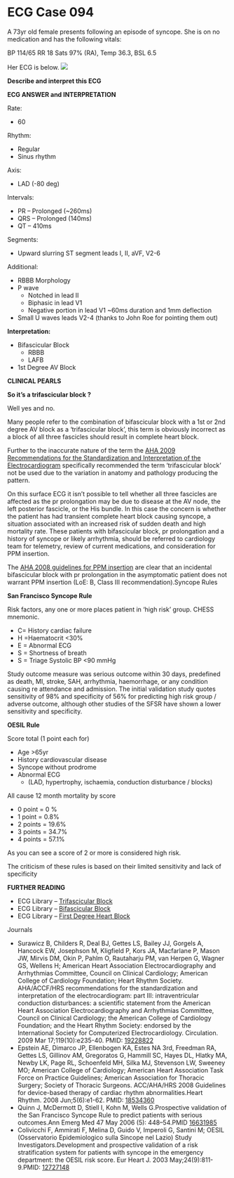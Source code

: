 # ECG Case 094


A 73yr old female presents following an episode of syncope. She is on no medication and has the following vitals:


BP 114/65 RR 18 Sats 97% (RA), Temp 36.3, BSL 6.5


Her ECG is below.
![](https://litfl.com/wp-content/uploads/2018/08/ECG-Case-094-LITFL-Top-100-EKG.jpg)



**Describe and interpret this ECG** 

**ECG ANSWER and INTERPRETATION** 


Rate:

- 60


Rhythm:

- Regular
- Sinus rhythm


Axis:

- LAD (-80 deg)


Intervals:

- PR – Prolonged (~260ms)
- QRS – Prolonged (140ms)
- QT – 410ms


Segments:

- Upward slurring ST segment leads I, II, aVF, V2-6


Additional:

- RBBB Morphology
- P wave 
	- Notched in lead II
	- Biphasic in lead V1
	- Negative portion in lead V1 ~60ms duration and 1mm deflection
- Small U waves leads V2-4 (thanks to John Roe for pointing them out)



**Interpretation:** 

- Bifascicular Block
	- RBBB
	- LAFB
- 1st Degree AV Block

**CLINICAL PEARLS** 



**So it’s a trifascicular block ?** 


Well yes and no.


Many people refer to the combination of bifascicular block with a 1st or 2nd degree AV block as a ‘trifascicular block’, this term is obviously incorrect as a block of all three fascicles should result in complete heart block. 


Further to the inaccurate nature of the term the [AHA 2009 Recommendations for the Standardization and Interpretation of the Electrocardiogram](http://circ.ahajournals.org/content/119/10/e235.long) specifically recommended the term ‘trifascicular block’ not be used due to the variation in anatomy and pathology producing the pattern.


On this surface ECG it isn’t possible to tell whether all three fascicles are affected as the pr prolongation may be due to disease at the AV node, the left posterior fascicle, or the His bundle. 
In this case the concern is whether the patient has had transient complete heart block causing syncope, a situation associated with an increased risk of sudden death and high mortality rate.
These patients with bifascicular block, pr prolongation and a history of syncope or likely arrhythmia, should be referred to cardiology team for telemetry, review of current medications, and consideration for PPM insertion.


The [AHA 2008 guidelines for PPM insertion](http://circ.ahajournals.org/content/117/21/e350.full) are clear that an incidental bifascicular block with pr prolongation in the asymptomatic patient does not warrant PPM insertion (LoE: B, Class III recommendation).Syncope Rules



**San Francisco Syncope Rule** 


Risk factors, any one or more places patient in ‘high risk’ group. CHESS mnemonic.

- C= History cardiac failure
- H =Haematocrit <30%
- E = Abnormal ECG
- S = Shortness of breath
- S = Triage Systolic BP <90 mmHg


Study outcome measure was serious outcome within 30 days, predefined as death, MI, stroke, SAH, arrhythmia, haemorrhage, or any condition causing re attendance and admission.
The initial validation study quotes sensitivity of 98% and specificity of 56% for predicting high risk group / adverse outcome, although other studies of the SFSR have shown a lower sensitivity and specificity.



**OESIL Rule** 


Score total (1 point each for)

- Age >65yr
- History cardiovascular disease
- Syncope without prodrome
- Abnormal ECG 
	- (LAD, hypertrophy, ischaemia, conduction disturbance / blocks)


All cause 12 month mortality by score

- 0 point = 0 %
- 1 point = 0.8%
- 2 points = 19.6%
- 3 points = 34.7%
- 4 points = 57.1%


As you can see a score of 2 or more is considered high risk.


The criticism of these rules is based on their limited sensitivity and lack of specificity

**FURTHER READING** 

- ECG Library – [Trifascicular Block](https://litfl.com/trifascicular-block-ecg-library/)
- ECG Library – [Bifascicular Block](https://litfl.com/bifascicular-block-ecg-library/)
- ECG Library – [First Degree Heart Block](https://litfl.com/first-degree-heart-block-ecg-library/)


Journals

- Surawicz B, Childers R, Deal BJ, Gettes LS, Bailey JJ, Gorgels A, Hancock EW, Josephson M, Kligfield P, Kors JA, Macfarlane P, Mason JW, Mirvis DM, Okin P, Pahlm O, Rautaharju PM, van Herpen G, Wagner GS, Wellens H; American Heart Association Electrocardiography and Arrhythmias Committee, Council on Clinical Cardiology; American College of Cardiology Foundation; Heart Rhythm Society. AHA/ACCF/HRS recommendations for the standardization and interpretation of the electrocardiogram: part III: intraventricular conduction disturbances: a scientific statement from the American Heart Association Electrocardiography and Arrhythmias Committee, Council on Clinical Cardiology; the American College of Cardiology Foundation; and the Heart Rhythm Society: endorsed by the International Society for Computerized Electrocardiology. Circulation. 2009 Mar 17;119(10):e235-40. PMID: [19228822 ](http://www.ncbi.nlm.nih.gov/pubmed/19228822)
- Epstein AE, Dimarco JP, Ellenbogen KA, Estes NA 3rd, Freedman RA, Gettes LS, Gillinov AM, Gregoratos G, Hammill SC, Hayes DL, Hlatky MA, Newby LK, Page RL, Schoenfeld MH, Silka MJ, Stevenson LW, Sweeney MO; American College of Cardiology; American Heart Association Task Force on Practice Guidelines; American Association for Thoracic Surgery; Society of Thoracic Surgeons. ACC/AHA/HRS 2008 Guidelines for device-based therapy of cardiac rhythm abnormalities.Heart Rhythm. 2008 Jun;5(6):e1-62. PMID: [18534360](http://www.ncbi.nlm.nih.gov/pubmed/18534360) [](http://circ.ahajournals.org/content/117/21/e350.full)
- Quinn J, McDermott D, Stiell I, Kohn M, Wells G.Prospective validation of the San Francisco Syncope Rule to predict patients with serious outcomes.Ann Emerg Med 47 May 2006 (5): 448–54.PMID [16631985](http://www.ncbi.nlm.nih.gov/pubmed/16631985) [](http://www.annemergmed.com/article/S0196-0644(05)01959-1/abstract)
- Colivicchi F, Ammirati F, Melina D, Guido V, Imperoli G, Santini M; OESIL (Osservatorio Epidemiologico sulla Sincope nel Lazio) Study Investigators.Development and prospective validation of a risk stratification system for patients with syncope in the emergency department: the OESIL risk score. Eur Heart J. 2003 May;24(9):811-9.PMID: [12727148 ](http://www.ncbi.nlm.nih.gov/pubmed/12727148)

